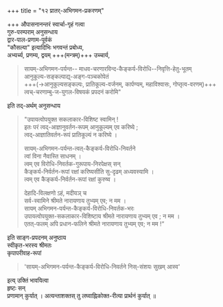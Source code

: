 +++
title = "१२ प्रातर्-अभिगमन-प्रकरणम्"

+++
औपासनानन्तरं स्वार्चा-गृहं गत्वा  
गुरु-परम्पराम् अनुसन्धाय  
द्वार-पाल-प्रणाम-पूर्वकं  
"कौसल्या" इत्यादिभिः भगवन्तं प्रबोध्य,  
अभ्यर्च्य, प्रणम्य, द्वयम् +++(मन्त्रम्)+++ उच्चार्य,  

> सायम्-अभिगमन-पर्यन्त-- 
> माधव-चरणारविन्द-कैङ्कर्य-विरोधि--निवृत्ति-हेतु-भूतम्  
> आनुकूल्य-सङ्कल्पाद्य्-अङ्ग-पञ्चकोपेतं  
> +++(→आनुकूल्यसङ्कल्पः, प्रातिकूल्य-वर्जनम्, कार्पण्यम्, महाविश्वासः, गोप्तृत्व-वरणम्)+++  
> त्वच्-चरणाम्बु-ज-युगल-विषयकं प्रपदनं करोमि"  

इति तद्-अर्थम् अनुसन्धाय  

> "उपायत्वोपयुक्त सकलाकार-विशिष्ट स्वामिन् !  
> इतः परं त्वद्-आज्ञानुवर्तन-रूपम् आनुकूल्यम् एव करिष्ये ;  
> त्वद्-आज्ञातिवर्तन-रूपं प्रातिकूल्यं न करिष्ये ।  
> 
> सायम्-अभिगमन-पर्यन्त-त्वत्-कैङ्कर्य-विरोधि-निवर्तने  
> त्वां विना नैवास्ति साधनम् ।  
> त्वम् एव विरोधि-निवर्तक-गुरूपाय-निरपेक्षस् सन्  
> कैङ्कर्य-निर्वर्तन-रूपां रक्षां करिष्यसीति सु-दृढम् अध्यवस्यामि ।  
> त्वम् एव कैङ्कर्य-निर्वर्तन-रूपां रक्षां कुरुष्व ।  
> 
> देहादि-विलक्षणो ऽहं, मदीयञ् च  
> सर्व-स्वामिने श्रीमते नारायणाय तुभ्यम् एव; न मम ।  
> सायम् अभिगमन-पर्यन्त-कैङ्कर्य-विरोधि-निवर्तक-भरः  
> उपायत्वोपयुक्त-सकलाकार-विशिष्टाय श्रीमते नारायणाय तुभ्यम् एव ; न मम ।  
> एतत्-फलम् अपि प्रधान-फलिने श्रीमते नारायणाय तुभ्यम् एव; न मम !” 

इति साङ्ग-प्रपदनम् अनुष्ठाय  
स्वीकृत-भरस्य श्रीमतः  
कृपापरीवाह-रूपां  

> 'सायम्-अभिगमन-पर्यन्त-कैङ्कर्य-विरोधि-निवर्तने निस्-संशयः सुखम् आस्व'  

इत्य् उक्तिं भावयित्वा  
हृष्टः सन्  
प्रणामान् कुर्यात् । 
अत्यन्ताशक्तस् तु लघ्वाह्निकोक्त-रीत्या प्रार्थनं कुर्यात् ॥
